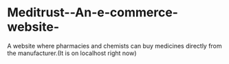 # Meditrust--An-e-commerce-website-
A website where pharmacies and chemists can buy medicines directly from the manufacturer.(It is on localhost right now)
